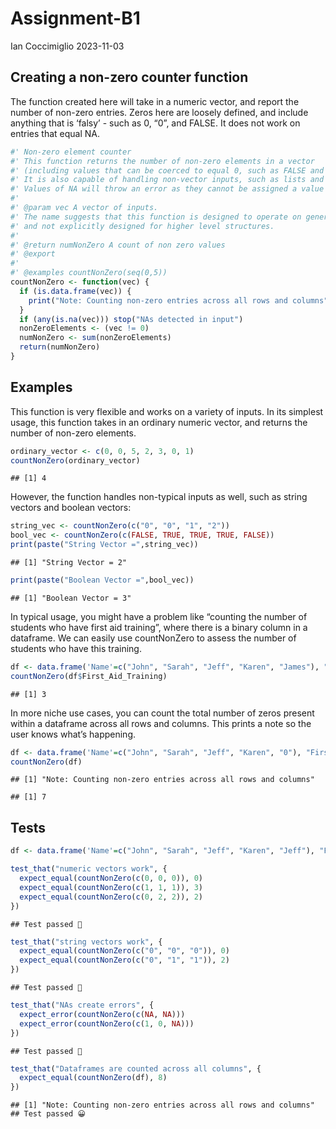 Assignment-B1
================
Ian Coccimiglio
2023-11-03

## Creating a non-zero counter function

The function created here will take in a numeric vector, and report the
number of non-zero entries. Zeros here are loosely defined, and include
anything that is ‘falsy’ - such as 0, “0”, and FALSE. It does not work
on entries that equal NA.

``` r
#' Non-zero element counter
#' This function returns the number of non-zero elements in a vector 
#' (including values that can be coerced to equal 0, such as FALSE and "0").
#' It is also capable of handling non-vector inputs, such as lists and dataframes. 
#' Values of NA will throw an error as they cannot be assigned a value of true/false.
#' 
#' @param vec A vector of inputs. 
#' The name suggests that this function is designed to operate on generic vectors, 
#' and not explicitly designed for higher level structures.
#'
#' @return numNonZero A count of non zero values
#' @export
#'
#' @examples countNonZero(seq(0,5))
countNonZero <- function(vec) {
  if (is.data.frame(vec)) {
    print("Note: Counting non-zero entries across all rows and columns")
  }
  if (any(is.na(vec))) stop("NAs detected in input")
  nonZeroElements <- (vec != 0)
  numNonZero <- sum(nonZeroElements)
  return(numNonZero)
}
```

## Examples

This function is very flexible and works on a variety of inputs. In its
simplest usage, this function takes in an ordinary numeric vector, and
returns the number of non-zero elements.

``` r
ordinary_vector <- c(0, 0, 5, 2, 3, 0, 1)
countNonZero(ordinary_vector)
```

    ## [1] 4

However, the function handles non-typical inputs as well, such as string
vectors and boolean vectors:

``` r
string_vec <- countNonZero(c("0", "0", "1", "2"))
bool_vec <- countNonZero(c(FALSE, TRUE, TRUE, TRUE, FALSE))
print(paste("String Vector =",string_vec))
```

    ## [1] "String Vector = 2"

``` r
print(paste("Boolean Vector =",bool_vec))
```

    ## [1] "Boolean Vector = 3"

In typical usage, you might have a problem like “counting the number of
students who have first aid training”, where there is a binary column in
a dataframe. We can easily use countNonZero to assess the number of
students who have this training.

``` r
df <- data.frame('Name'=c("John", "Sarah", "Jeff", "Karen", "James"), "First_Aid_Training"=c(0,1,1,0,1))
countNonZero(df$First_Aid_Training)
```

    ## [1] 3

In more niche use cases, you can count the total number of zeros present
within a dataframe across all rows and columns. This prints a note so
the user knows what’s happening.

``` r
df <- data.frame('Name'=c("John", "Sarah", "Jeff", "Karen", "0"), "First_Aid_Training"=c(0,1,1,0,1))
countNonZero(df)
```

    ## [1] "Note: Counting non-zero entries across all rows and columns"

    ## [1] 7

## Tests

``` r
df <- data.frame('Name'=c("John", "Sarah", "Jeff", "Karen", "Jeff"), "First_Aid_Training"=c(0,1,1,0,1))

test_that("numeric vectors work", {
  expect_equal(countNonZero(c(0, 0, 0)), 0)
  expect_equal(countNonZero(c(1, 1, 1)), 3)
  expect_equal(countNonZero(c(0, 2, 2)), 2)
})
```

    ## Test passed 🌈

``` r
test_that("string vectors work", {
  expect_equal(countNonZero(c("0", "0", "0")), 0)
  expect_equal(countNonZero(c("0", "1", "1")), 2)
})
```

    ## Test passed 🥳

``` r
test_that("NAs create errors", {
  expect_error(countNonZero(c(NA, NA)))
  expect_error(countNonZero(c(1, 0, NA)))
})
```

    ## Test passed 🥳

``` r
test_that("Dataframes are counted across all columns", {
  expect_equal(countNonZero(df), 8)
})
```

    ## [1] "Note: Counting non-zero entries across all rows and columns"
    ## Test passed 😀
